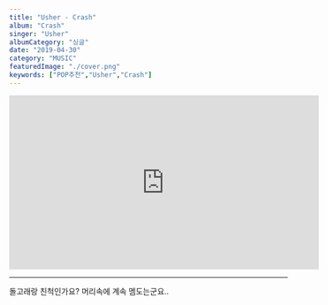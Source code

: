```yaml
---
title: "Usher - Crash"
album: "Crash"
singer: "Usher"
albumCategory: "싱글"
date: "2019-04-30"
category: "MUSIC"
featuredImage: "./cover.png"
keywords: ["POP추천","Usher","Crash"]
---
```


<iframe width="560" height="315" src="https://www.youtube.com/embed/fp_qAAi-T0E" frameborder="0" allow="accelerometer; autoplay; encrypted-media; gyroscope; picture-in-picture" allowfullscreen></iframe>

<br>

- - -

돌고래랑 친척인가요? 머리속에 계속 멤도는군요..